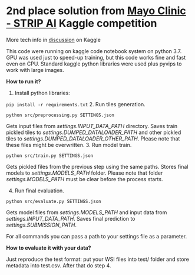 # 2nd place solution from [Mayo Clinic - STRIP AI](https://www.kaggle.com/competitions/mayo-clinic-strip-ai/) Kaggle competition

More tech info in [discussion](https://www.kaggle.com/competitions/mayo-clinic-strip-ai/discussion/358089) on Kaggle

This code were running on kaggle code notebook system on python 3.7.
GPU was used just to speed-up training, but this code works fine and fast even on CPU.
Standard kaggle python libraries were used plus pyvips to work with large images.

**How to run it?**
1. Install python libraries:

``pip install -r requirements.txt``
2. Run tiles generation.

``python src/preprocessing.py SETTINGS.json``

Gets input files from _settings.INPUT_DATA_PATH_ directory.
Saves train pickled tiles to _settings.DUMPED_DATALOADER_PATH_ 
and other pickled tiles to _settings.DUMPED_DATALOADER_OTHER_PATH_.
Please note that these files might be overwritten.
3. Run model train.

``python src/train.py SETTINGS.json``

Gets pickled files from the previous step using the same paths.
Stores final models to _settings.MODELS_PATH_ folder.
Please note that folder _settings.MODELS_PATH_ must be clear before the process starts.

4. Run final evaluation.

``python src/evaluate.py SETTINGS.json``

Gets model files from  _settings.MODELS_PATH_ and input data from _settings.INPUT_DATA_PATH_.
Saves final prediction to _settings.SUBMISSION_PATH_.

For all commands you can pass a path to your settings file as a parameter. 

**How to evaluate it with your data?**

Just reproduce the test format: 
put your WSI files into test/ folder and store metadata into test.csv.
After that do step 4.
